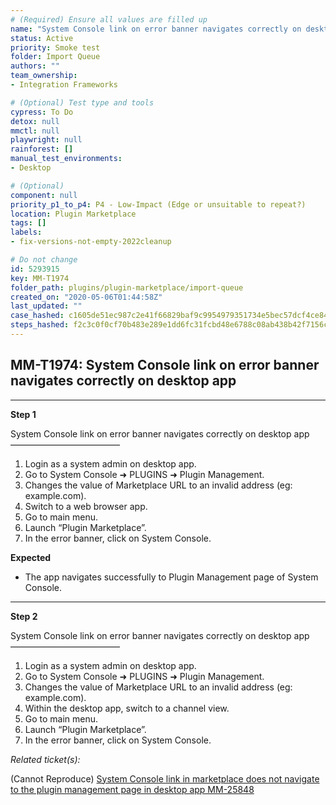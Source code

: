 ```yaml
---
# (Required) Ensure all values are filled up
name: "System Console link on error banner navigates correctly on desktop app"
status: Active
priority: Smoke test
folder: Import Queue
authors: ""
team_ownership: 
- Integration Frameworks

# (Optional) Test type and tools
cypress: To Do
detox: null
mmctl: null
playwright: null
rainforest: []
manual_test_environments: 
- Desktop

# (Optional)
component: null
priority_p1_to_p4: P4 - Low-Impact (Edge or unsuitable to repeat?)
location: Plugin Marketplace
tags: []
labels: 
- fix-versions-not-empty-2022cleanup

# Do not change
id: 5293915
key: MM-T1974
folder_path: plugins/plugin-marketplace/import-queue
created_on: "2020-05-06T01:44:58Z"
last_updated: ""
case_hashed: c1605de51ec987c2e41f66829baf9c9954979351734e5bec57dcf4ce8468100bb07fc736983390321ce4d354cd113912
steps_hashed: f2c3c0f0cf70b483e289e1dd6fc31fcbd48e6788c08ab438b42f7156c777cff641812d96c92432ec608109afcf38e045
---
```


## MM-T1974: System Console link on error banner navigates correctly on desktop app

---

**Step 1**

System Console link on error banner navigates correctly on desktop app\
–––––––––––––––––––––––––

1. Login as a system admin on desktop app.
2. Go to System Console ➜ PLUGINS ➜ Plugin Management.
3. Changes the value of Marketplace URL to an invalid address (eg: example.com).
4. Switch to a web browser app.
5. Go to main menu.
6. Launch “Plugin Marketplace”.
7. In the error banner, click on System Console.

**Expected**

- The app navigates successfully to Plugin Management page of System Console.

---

**Step 2**

System Console link on error banner navigates correctly on desktop app\
–––––––––––––––––––––––––

1. Login as a system admin on desktop app.
2. Go to System Console ➜ PLUGINS ➜ Plugin Management.
3. Changes the value of Marketplace URL to an invalid address (eg: example.com).
4. Within the desktop app, switch to a channel view.
5. Go to main menu.
6. Launch “Plugin Marketplace”.
7. In the error banner, click on System Console.

_Related ticket(s):_

(Cannot Reproduce) [System Console link in marketplace does not navigate to the plugin management page in desktop app MM-25848](https://mattermost.atlassian.net/browse/MM-25848)
